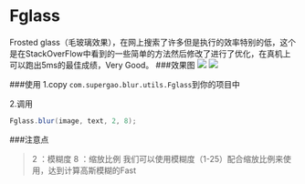 # Fglass
Frosted glass（毛玻璃效果），在网上搜索了许多但是执行的效率特别的低，这个是在StackOverFlow中看到的一些简单的方法然后修改了进行了优化，在真机上可以跑出5ms的最佳成绩，Very Good。
###效果图
![](/demoimage/img1.png)
![](/demoimage/img2.png)

###使用
 1.copy ```com.supergao.blur.utils.Fglass```到你的项目中
 
 
 2.调用
 ```java
 Fglass.blur(image, text, 2, 8);
 ```
###注意点
> 2 ：模糊度
8 ：缩放比例
我们可以使用模糊度（1-25）配合缩放比例来使用，达到计算高斯模糊的Fast

